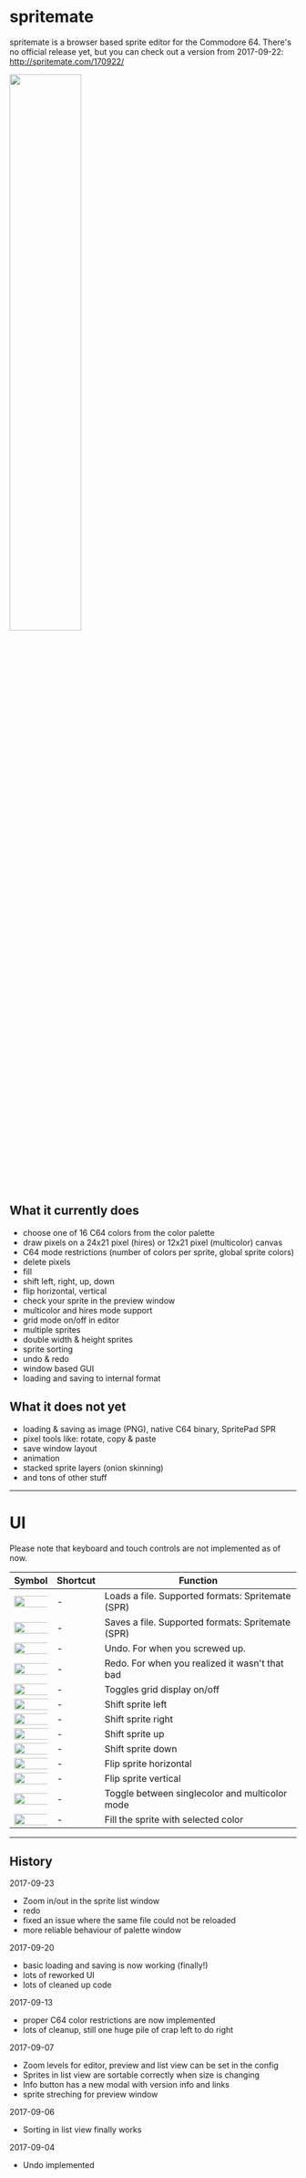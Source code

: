 # spritemate
spritemate is a browser based sprite editor for the Commodore 64.
There's no official release yet, but you can check out a version from 2017-09-22: http://spritemate.com/170922/

<img src="https://user-images.githubusercontent.com/434355/30771674-a15113be-a04d-11e7-9f9f-e29d3582e4fe.png" width= "50%"/>

## What it currently does

* choose one of 16 C64 colors from the color palette
* draw pixels on a 24x21 pixel (hires) or 12x21 pixel (multicolor) canvas
* C64 mode restrictions (number of colors per sprite, global sprite colors)
* delete pixels
* fill
* shift left, right, up, down
* flip horizontal, vertical
* check your sprite in the preview window
* multicolor and hires mode support
* grid mode on/off in editor
* multiple sprites
* double width & height sprites
* sprite sorting
* undo & redo
* window based GUI
* loading and saving to internal format

## What it does not yet

* loading & saving as image (PNG), native C64 binary, SpritePad SPR
* pixel tools like: rotate, copy & paste
* save window layout
* animation
* stacked sprite layers (onion skinning)
* and tons of other stuff

---

# UI
Please note that keyboard and touch controls are not implemented as of now.

| Symbol        | Shortcut      | Function  |
| :-------------: | ------------- | --------------- |
| <img src="https://user-images.githubusercontent.com/434355/30785990-6a8e9bd0-a16f-11e7-904f-33975fbdb725.png" width="200%"> | - | Loads a file. Supported formats: Spritemate (SPR) |
| <img src="https://user-images.githubusercontent.com/434355/30785997-6ab25638-a16f-11e7-9392-13c1c4b899cd.png" width="200%"> | - | Saves a file. Supported formats: Spritemate (SPR) |
| <img src="https://user-images.githubusercontent.com/434355/30786005-6acf7dc6-a16f-11e7-9725-42ba4ca5bfe1.png" width="200%"> | - | Undo. For when you screwed up. |
| <img src="https://user-images.githubusercontent.com/434355/30785996-6aabec80-a16f-11e7-9345-6a0fe4ed051c.png" width="200%"> | - | Redo. For when you realized it wasn't that bad |
| <img src="https://user-images.githubusercontent.com/434355/30785986-6a82ef1a-a16f-11e7-92ef-bb755f6dcc8d.png" width="200%"> | - | Toggles grid display on/off |
| <img src="https://user-images.githubusercontent.com/434355/30785999-6ab77d5c-a16f-11e7-8f46-05859afea191.png" width="200%"> | - | Shift sprite left |
| <img src="https://user-images.githubusercontent.com/434355/30786000-6ab92882-a16f-11e7-9b0b-39517adf02a3.png" width="200%"> | - | Shift sprite right |
| <img src="https://user-images.githubusercontent.com/434355/30786001-6abda4c0-a16f-11e7-9e23-53b845c900ba.png" width="200%"> | - | Shift sprite up |
| <img src="https://user-images.githubusercontent.com/434355/30785998-6ab5f36a-a16f-11e7-9694-772a8fd79331.png" width="200%"> | - | Shift sprite down |
| <img src="https://user-images.githubusercontent.com/434355/30785983-6a741e18-a16f-11e7-89e6-931b5cc52a0e.png" width="200%"> | - | Flip sprite horizontal |
| <img src="https://user-images.githubusercontent.com/434355/30785984-6a75c10a-a16f-11e7-8701-589fd6218bd5.png" width="200%"> | - | Flip sprite vertical |
| <img src="https://user-images.githubusercontent.com/434355/30785991-6a99bf10-a16f-11e7-821b-b5be9f81d7d7.png" width="200%"> | - | Toggle between singlecolor and multicolor mode |
| <img src="https://user-images.githubusercontent.com/434355/30785982-6a72dbf2-a16f-11e7-9f1c-35b415d59b8e.png" width="200%"> | - | Fill the sprite with selected color |

---

## History

2017-09-23
* Zoom in/out in the sprite list window
* redo
* fixed an issue where the same file could not be reloaded
* more reliable behaviour of palette window

2017-09-20
* basic loading and saving is now working (finally!)
* lots of reworked UI
* lots of cleaned up code

2017-09-13
* proper C64 color restrictions are now implemented
* lots of cleanup, still one huge pile of crap left to do right

2017-09-07
* Zoom levels for editor, preview and list view can be set in the config
* Sprites in list view are sortable correctly when size is changing
* Info button has a new modal with version info and links
* sprite streching for preview window

2017-09-06
* Sorting in list view finally works

2017-09-04
* Undo implemented

